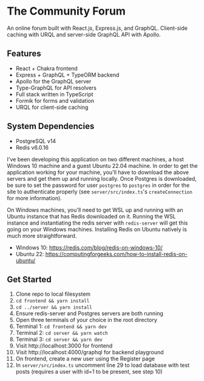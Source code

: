 # The Community Forum
An online forum built with React.js, Express.js, and GraphQL. Client-side caching with URQL and server-side GraphQL API with Apollo.

## Features
- React + Chakra frontend
- Express + GraphQL + TypeORM backend
- Apollo for the GraphQL server
- Type-GraphQL for API resolvers
- Full stack written in TypeScript
- Formik for forms and validation
- URQL for client-side caching

## System Dependencies
- PostgreSQL v14
- Redis v6.0.16

I've been developing this application on two different machines, a host Windows 10 machine and a guest Ubuntu 22.04 machine. In order to get the application working for your machine, you'll have to download the above servers and get them up and running locally. Once Postgres is downloaded, be sure to set the password for user `postgres` to `postgres` in order for the site to authenticate properly (see `server/src/index.ts`'s `createConnection` for more information).

On Windows machines, you'll need to get WSL up and running with an Ubuntu instance that has Redis downloaded on it. Running the WSL instance and instantiating the redis server with `redis-server` will get this going on your Windows machines. Installing Redis on Ubuntu natively is much more straightforward. 
- Windows 10: https://redis.com/blog/redis-on-windows-10/
- Ubuntu 22: https://computingforgeeks.com/how-to-install-redis-on-ubuntu/


## Get Started
1. Clone repo to local filesystem
2. `cd frontend && yarn install`
3. `cd ../server && yarn install`
4. Ensure redis-server and Postgres servers are both running
4. Open three terminals of your choice in the root directory
5. Terminal 1: `cd frontend && yarn dev`
6. Terminal 2: `cd server && yarn watch`
7. Terminal 3: `cd server && yarn dev`
8. Visit http://localhost:3000 for frontend
9. Visit http://localhost:4000/graphql for backend playground
10. On frontend, create a new user using the Register page
11. In `server/src/index.ts` uncomment line 29 to load database with test posts (requires a user with id=1 to be present, see step 10)